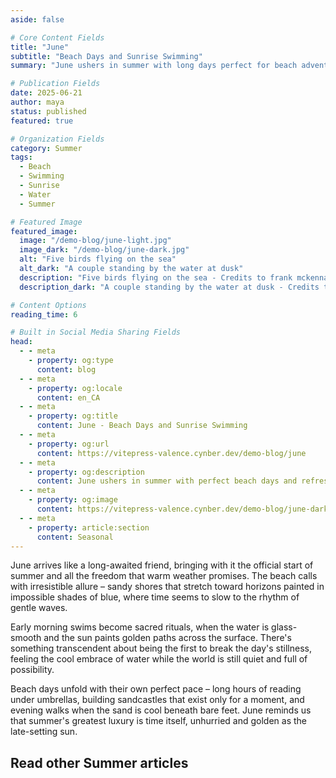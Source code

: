 ```yaml
---
aside: false

# Core Content Fields
title: "June"
subtitle: "Beach Days and Sunrise Swimming"
summary: "June ushers in summer with long days perfect for beach adventures and early morning swims. Embrace the freedom of warm weather, sandy toes, and the refreshing embrace of cool water under endless blue skies."

# Publication Fields
date: 2025-06-21
author: maya
status: published
featured: true

# Organization Fields
category: Summer
tags:
  - Beach
  - Swimming
  - Sunrise
  - Water
  - Summer

# Featured Image
featured_image:
  image: "/demo-blog/june-light.jpg"
  image_dark: "/demo-blog/june-dark.jpg"
  alt: "Five birds flying on the sea"
  alt_dark: "A couple standing by the water at dusk"
  description: "Five birds flying on the sea - Credits to frank mckenna on Unsplash"
  description_dark: "A couple standing by the water at dusk - Credits to Olegs Jonins on Unsplash"

# Content Options
reading_time: 6

# Built in Social Media Sharing Fields
head:
  - - meta
    - property: og:type
      content: blog
  - - meta
    - property: og:locale
      content: en_CA
  - - meta
    - property: og:title
      content: June - Beach Days and Sunrise Swimming
  - - meta
    - property: og:url
      content: https://vitepress-valence.cynber.dev/demo-blog/june
  - - meta
    - property: og:description
      content: June ushers in summer with perfect beach days and refreshing sunrise swimming adventures.
  - - meta
    - property: og:image
      content: https://vitepress-valence.cynber.dev/demo-blog/june-dark.jpg
  - - meta
    - property: article:section
      content: Seasonal
---
```


<VpvArticleHeader 
    returnLink="/blog-demo"
    returnText="Back to Seasonal Blog"
/>

June arrives like a long-awaited friend, bringing with it the official start of summer and all the freedom that warm weather promises. The beach calls with irresistible allure – sandy shores that stretch toward horizons painted in impossible shades of blue, where time seems to slow to the rhythm of gentle waves.

Early morning swims become sacred rituals, when the water is glass-smooth and the sun paints golden paths across the surface. There's something transcendent about being the first to break the day's stillness, feeling the cool embrace of water while the world is still quiet and full of possibility.

Beach days unfold with their own perfect pace – long hours of reading under umbrellas, building sandcastles that exist only for a moment, and evening walks when the sand is cool beneath bare feet. June reminds us that summer's greatest luxury is time itself, unhurried and golden as the late-setting sun.

## Read other Summer articles

<VpvArticleList
    format="vertical"
    sortOrder="ascending"
    filterCategories="Summer"
    maxCards="2"
    :excludeURLs="[
        '/demo-blog/june'
    ]"
    articlesDataKey="demoBlogData"
  />